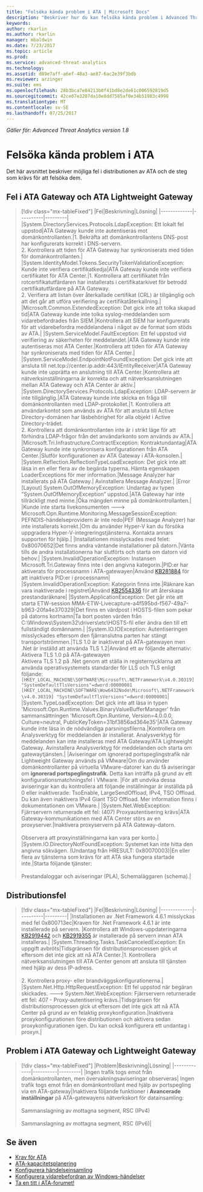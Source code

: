 ```yaml
---
title: "Felsöka kända problem i ATA | Microsoft Docs"
description: "Beskriver hur du kan felsöka kända problem i Advanced Threat Analytics"
keywords: 
author: rkarlin
ms.author: rkarlin
manager: mbaldwin
ms.date: 7/23/2017
ms.topic: article
ms.prod: 
ms.service: advanced-threat-analytics
ms.technology: 
ms.assetid: d89e7aff-a6ef-48a3-ae87-6ac2e39f3bdb
ms.reviewer: arzinger
ms.suite: ems
ms.openlocfilehash: 28b3bca7e84213b0f41bd8e2de61c006592819d5
ms.sourcegitcommit: 42ce07e3207da10e8dd7585af0e34b51983c4998
ms.translationtype: MT
ms.contentlocale: sv-SE
ms.lasthandoff: 07/25/2017
---
```

*Gäller för: Advanced Threat Analytics version 1.8*



# <a name="troubleshooting-ata-known-issues"></a>Felsöka kända problem i ATA

Det här avsnittet beskriver möjliga fel i distributionen av ATA och de steg som krävs för att felsöka dem.

## <a name="ata-gateway-and-lightweight-gateway-errors"></a>Fel i ATA Gateway och ATA Lightweight Gateway

> [!div class="mx-tableFixed"]
|Fel|Beskrivning|Lösning|
|-------------|----------|---------|
|System.DirectoryServices.Protocols.LdapException: Ett lokalt fel uppstod|ATA Gateway kunde inte autentiseras mot domänkontrollanten.|1. Bekräfta att domänkontrollantens DNS-post har konfigurerats korrekt i DNS-servern. <br>2. Kontrollera att tiden för ATA Gateway har synkroniserats med tiden för domänkontrollanten.|
|System.IdentityModel.Tokens.SecurityTokenValidationException: Kunde inte verifiera certifikatkedja|ATA Gateway kunde inte verifiera certifikatet för ATA Center.|1. Kontrollera att certifikatet från rotcertifikatutfärdaren har installerats i certifikatarkivet för betrodd certifikatutfärdare på ATA Gateway. <br>2. Verifiera att listan över återkallade certifikat (CRL) är tillgänglig och att det går att utföra verifiering av certifikatåterkallning.|
|Microsoft.Common.ExtendedException: Det gick inte att tolka skapad tid|ATA Gateway kunde inte tolka syslog-meddelanden som vidarebefordrades från SIEM.|Kontrollera att SIEM har konfigurerats för att vidarebefordra meddelandena i något av de format som stöds av ATA.|
|System.ServiceModel.FaultException: Ett fel uppstod vid verifiering av säkerheten för meddelandet.|ATA Gateway kunde inte autentiseras mot ATA Center.|Kontrollera att tiden för ATA Gateway har synkroniserats med tiden för ATA Center.|
|System.ServiceModel.EndpointNotFoundException: Det gick inte att ansluta till net.tcp://center.ip.addr:443/IEntityReceiver|ATA Gateway kunde inte upprätta en anslutning till ATA Center.|Kontrollera att nätverksinställningarna är korrekta och att nätverksanslutningen mellan ATA Gateway och ATA Center är aktiv.|
|System.DirectoryServices.Protocols.LdapException: LDAP-servern är inte tillgänglig.|ATA Gateway kunde inte skicka en fråga till domänkontrollanten med LDAP-protokollet.|1. Kontrollera att användarkontot som används av ATA för att ansluta till Active Directory-domänen har läsbehörighet för alla objekt i Active Directory-trädet. <br>2. Kontrollera att domänkontrollanten inte är i strikt läge för att förhindra LDAP-frågor från det användarkonto som används av ATA.|
|Microsoft.Tri.Infrastructure.ContractException: Kontraktundantag|ATA Gateway kunde inte synkronisera konfigurationen från ATA Center.|Slutför konfigurationen av ATA Gateway i ATA-konsolen.|
|System.Reflection.ReflectionTypeLoadException: Det gick inte att läsa in en eller flera av de begärda typerna. Hämta egenskapen LoaderExceptions för mer information.|Message Analyzer har installerats på ATA Gateway.| Avinstallera Message Analyzer.|
|Error [Layout] System.OutOfMemoryException: Undantag av typen ”System.OutOfMemoryException” uppstod.|ATA Gateway har inte tillräckligt med minne.|Öka mängden minne på domänkontrollanten.|
|Kunde inte starta livekonsumenten  ---> Microsoft.Opn.Runtime.Monitoring.MessageSessionException: PEFNDIS-händelseprovidern är inte redo|PEF (Message Analyzer) har inte installerats korrekt.|Om du använder Hyper-V kan du försöka uppgradera Hyper-V-integreringstjänsterna. Kontakta annars supporten för hjälp.|
|Installationen misslyckades med felet: 0x80070652|Det finns andra väntande installationer på datorn.|Vänta tills de andra installationerna har slutförts och starta om datorn vid behov.|
|System.InvalidOperationException: Instansen Microsoft.Tri.Gateway finns inte i den angivna kategorin.|PID:er har aktiverats för processnamn i ATA-gatewayen|Använd [KB281884](https://support.microsoft.com/kb/281884) för att inaktivera PID:er i processnamn|
|System.InvalidOperationException: Kategorin finns inte.|Räknare kan vara inaktiverade i registret|Använd [KB2554336](https://support.microsoft.com/kb/2554336) för att återskapa prestandaräknare|
|System.ApplicationException: Det går inte att starta ETW-session MMA-ETW-Livecapture-a4f595bd-f567-49a7-b963-20fa4e370329|Det finns en värdpost i HOSTS-filen som pekar på datorns kortnamn|Ta bort posten värden från C:\Windows\System32\drivers\etc\HOSTS-fil eller ändra den till ett fullständigt domännamn.|
|System.IO.IOException: Autentiseringen misslyckades eftersom den fjärranslutna parten har stängt transportströmmen.|TLS 1.0 är inaktiverat på ATA-gatewayen men .Net är inställd att använda TLS 1.2|Använd ett av följande alternativ: </br> Aktivera TLS 1.0 på ATA-gatewayen </br>Aktivera TLS 1.2 på .Net genom att ställa in registernycklarna att använda operativsystemets standarder för LLS och TLS enligt följande: `[HKEY_LOCAL_MACHINE\SOFTWARE\Microsoft\.NETFramework\v4.0.30319] "SystemDefaultTlsVersions"=dword:00000001` </br>`[HKEY_LOCAL_MACHINE\SOFTWARE\Wow6432Node\Microsoft\.NETFramework\v4.0.30319] "SystemDefaultTlsVersions"=dword:00000001`|
|System.TypeLoadException: Det gick inte att läsa in typen 'Microsoft.Opn.Runtime.Values.BinaryValueBufferManager' från sammansättningen 'Microsoft.Opn.Runtime, Version=4.0.0.0, Culture=neutral, PublicKeyToken=31bf3856ad364e35'|ATA Gateway kunde inte läsa in de nödvändiga parsningsfilerna.|Kontrollera om Analysverktyg för meddelanden är installerat. Analysverktyg för meddelanden kan inte installeras med ATA Gateway/ATA Lightweight Gateway. Avinstallera Analysverktyg för meddelanden och starta om gatewaytjänsten.|
|Aviseringar om ignorerad portspeglingstrafik när Lightweight Gateway används på VMware|Om du använder domänkontrollanter på virtuella VMware-datorer kan du få aviseringar om **ignorerad portspeglingstrafik**. Detta kan inträffa på grund av ett konfigurationsmatchningsfel i VMware. |För att undvika dessa aviseringar kan du kontrollera att följande inställningar är inställda på 0 eller inaktiverade: TsoEnable, LargeSendOffload, IPv4, TSO Offload. Du kan även inaktivera IPv4 Giant TSO Offload. Mer information finns i dokumentationen om VMware.|
|System.Net.WebException: Fjärrservern returnerade ett fel: (407) Proxyautentisering krävs|ATA Gateway-kommunikationen med ATA Center störs av en proxyserver.|Inaktivera proxyservern på ATA Gateway-datorn. <br></br>Observera att proxyinställningarna kan vara per konto.|
|System.IO.DirectoryNotFoundException: Systemet kan inte hitta den angivna sökvägen. (Undantag från HRESULT: 0x80070003)|En eller flera av tjänsterna som krävs för att ATA ska fungera startade inte.|Starta följande tjänster: <br></br>Prestandaloggar och aviseringar (PLA), Schemaläggaren (schema).|

## <a name="deployment-errors"></a>Distributionsfel
> [!div class="mx-tableFixed"]
|Fel|Beskrivning|Lösning|
|-------------|----------|---------|
|Installationen av .Net Framework 4.6.1 misslyckas med fel 0x800713ec|Kraven för .Net Framework 4.6.1 är inte installerade på servern. |Kontrollera att Windows-uppdateringarna [KB2919442](https://www.microsoft.com/download/details.aspx?id=42135) och [KB2919355](https://support.microsoft.com/kb/2919355) är installerade på servern innan ATA installeras.|
|System.Threading.Tasks.TaskCanceledException: En uppgift avbröts|Tidsgränsen för distributionsprocessen gick ut eftersom det inte gick att nå ATA Center.|1.    Kontrollera nätverksanslutningen till ATA Center genom att ansluta till tjänsten med hjälp av dess IP-adress. <br></br>2.    Kontrollera proxy- eller brandväggskonfigurationerna.|
|System.Net.Http.HttpRequestException: Ett fel uppstod när begäran skickades. ---> System.Net.WebException: Fjärrservern returnerade ett fel: 407 - Proxy-autentisering krävs.|Tidsgränsen för distributionsprocessen gick ut eftersom det inte gick att nå ATA Center på grund av en felaktig proxykonfiguration.|Inaktivera proxykonfigurationen före distributionen och aktivera sedan proxykonfigurationen igen. Du kan också konfigurera ett undantag i proxyn.|

## <a name="ata-gateway-and-lightweight-gateway-issues"></a>Problem i ATA Gateway och Lightweight Gateway

> [!div class="mx-tableFixed"]
|Problem|Beskrivning|Lösning|
|-------------|----------|---------|
|Ingen trafik togs emot från domänkontrollanten, men övervakningsaviseringar observeras|    Ingen trafik togs emot från en domänkontrollant med hjälp av portspegling via en ATA-gateway|Inaktivera följande funktioner i **Avancerade inställningar** på ATA-gatewayens nätverkskort för datainsamling:<br></br>Sammanslagning av mottagna segment, RSC (IPv4)<br></br>Sammanslagning av mottagna segment, RSC (IPv6)|





## <a name="see-also"></a>Se även
- [Krav för ATA](ata-prerequisites.md)
- [ATA-kapacitetsplanering](ata-capacity-planning.md)
- [Konfigurera händelseinsamling](configure-event-collection.md)
- [Konfigurera vidarebefordran av Windows-händelser](configure-event-collection.md#configuring-windows-event-forwarding)
- [Ta en titt i ATA-forumet!](https://social.technet.microsoft.com/Forums/security/home?forum=mata)
